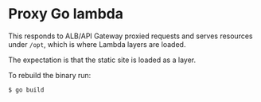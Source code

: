 # Proxy Go lambda

This responds to ALB/API Gateway proxied requests and serves resources under
`/opt`, which is where Lambda layers are loaded.

The expectation is that the static site is loaded as a layer.

To rebuild the binary run:

    $ go build

